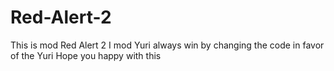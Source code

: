# Red-Alert-2
This is mod Red Alert 2
I mod Yuri always win by changing the code in favor of the Yuri
Hope you happy with this
